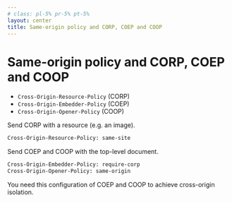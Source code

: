 ```yaml
---
# class: pl-5% pr-5% pt-5%
layout: center
title: Same-origin policy and CORP, COEP and COOP
---
```

<h1>Same-origin policy and CORP, COEP and COOP</h1>

<Transform scale="0.9">

- `Cross-Origin-Resource-Policy` (CORP)
- `Cross-Origin-Embedder-Policy` (COEP)
- `Cross-Origin-Opener-Policy` (COOP)

Send CORP with a <span class="color:accent">resource</span> (e.g. an image).

```txt
Cross-Origin-Resource-Policy: same-site
```

Send COEP and COOP with the <span class="color:accent">top-level document</span>.

```txt
Cross-Origin-Embedder-Policy: require-corp
Cross-Origin-Opener-Policy: same-origin
```

You need this configuration of COEP and COOP to achieve cross-origin isolation.

</Transform>

<!--
There is also Cross-Origin-Read-Blocking (CORB), which is not an HTTP header. It's a security feature implemented in Chromium.

The global `crossOriginIsolated` read-only property returns a boolean value that indicates whether the website is in a cross-origin isolation state. That state mitigates the risk of side-channel attacks (Meltdown and Spectre).

- [A guide to enable cross-origin isolation](https://web.dev/articles/cross-origin-isolation-guide)
- [Why you need "cross-origin isolated" for powerful features](https://web.dev/articles/why-coop-coep)
- [My answer to the question "Web worker blocked by self.crossOriginIsolated on Cypress"](https://stackoverflow.com/questions/72881660/web-worker-blocked-by-self-crossoriginisolated-on-cypress/72999996#72999996)
- [Site Isolation on Chromium Security docs](https://www.chromium.org/Home/chromium-security/site-isolation/)
- [COOP reports in Report URI](https://report-uri.com/products/coop_reports)
-->
